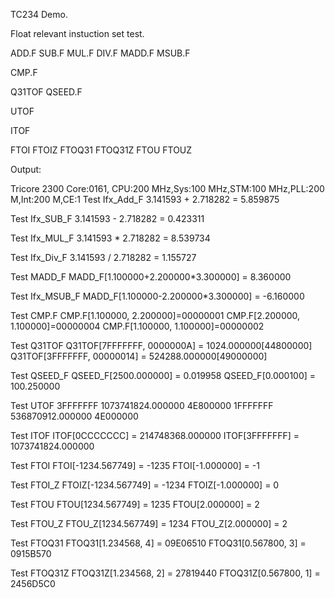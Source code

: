 TC234 Demo.

Float relevant instuction set test.

ADD.F 
SUB.F 
MUL.F 
DIV.F 
MADD.F 
MSUB.F 

CMP.F 

Q31TOF 
QSEED.F 

UTOF

ITOF 

FTOI 
FTOIZ 
FTOQ31 
FTOQ31Z 
FTOU 
FTOUZ 

Output:

Tricore 2300 Core:0161, CPU:200 MHz,Sys:100 MHz,STM:100 MHz,PLL:200 M,Int:200 M,CE:1
Test Ifx_Add_F
3.141593 + 2.718282 = 5.859875

Test Ifx_SUB_F
3.141593 - 2.718282 = 0.423311

Test Ifx_MUL_F
3.141593 * 2.718282 = 8.539734

Test Ifx_Div_F
3.141593 / 2.718282 = 1.155727


Test MADD_F
MADD_F[1.100000+2.200000*3.300000] = 8.360000

Test Ifx_MSUB_F
MADD_F[1.100000-2.200000*3.300000] = -6.160000

Test CMP.F
CMP.F[1.100000, 2.200000]=00000001
CMP.F[2.200000, 1.100000]=00000004
CMP.F[1.100000, 1.100000]=00000002

Test Q31TOF
Q31TOF[7FFFFFFF, 0000000A] = 1024.000000[44800000]
Q31TOF[3FFFFFFF, 00000014] = 524288.000000[49000000]

Test QSEED_F
QSEED_F[2500.000000] = 0.019958
QSEED_F[0.000100] = 100.250000

Test UTOF
3FFFFFFF 1073741824.000000 4E800000
1FFFFFFF 536870912.000000 4E000000

Test ITOF
ITOF[0CCCCCCC] = 214748368.000000
ITOF[3FFFFFFF] = 1073741824.000000

Test FTOI
FTOI[-1234.567749] = -1235
FTOI[-1.000000] = -1

Test FTOI_Z
FTOIZ[-1234.567749] = -1234
FTOIZ[-1.000000] = 0

Test FTOU
FTOU[1234.567749] = 1235
FTOU[2.000000] = 2

Test FTOU_Z
FTOU_Z[1234.567749] = 1234
FTOU_Z[2.000000] = 2

Test FTOQ31
FTOQ31[1.234568, 4] = 09E06510
FTOQ31[0.567800, 3] = 0915B570

Test FTOQ31Z
FTOQ31Z[1.234568, 2] = 27819440
FTOQ31Z[0.567800, 1] = 2456D5C0

